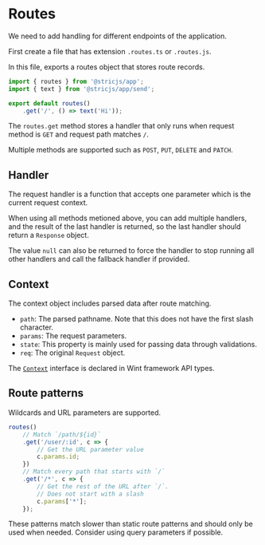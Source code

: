 # Routes
We need to add handling for different endpoints of the application.

First create a file that has extension `.routes.ts` or `.routes.js`.

In this file, exports a routes object that stores route records.
```ts
import { routes } from '@stricjs/app';
import { text } from '@stricjs/app/send';

export default routes()
    .get('/', () => text('Hi'));
```

The `routes.get` method stores a handler that only runs when 
request method is `GET` and request path matches `/`.

Multiple methods are supported such as `POST`, `PUT`, `DELETE` and `PATCH`.

## Handler
The request handler is a function that accepts one parameter 
which is the current request context.

When using all methods metioned above, you can add multiple 
handlers, and the result of the last handler is returned, so the
last handler should return a `Response` object.

The value `null` can also be returned to force the handler to stop
running all other handlers and call the fallback handler if provided.

## Context
The context object includes parsed data after route matching.
- `path`: The parsed pathname. Note that this does not have the first slash character.
- `params`: The request parameters.
- `state`: This property is mainly used for passing data through validations.
- `req`: The original `Request` object.

The [`Context`](//github.com/aquapi/wint/blob/main/src/framework/types.ts) interface is declared in Wint framework API types.

## Route patterns
Wildcards and URL parameters are supported.
```ts
routes()
    // Match `/path/${id}`
    .get('/user/:id', c => {
        // Get the URL parameter value
        c.params.id;
    })
    // Match every path that starts with `/`
    .get('/*', c => {
        // Get the rest of the URL after `/`.
        // Does not start with a slash
        c.params['*'];
    });
```

These patterns match slower than static route patterns and should only 
be used when needed. Consider using query parameters if possible.
